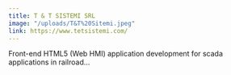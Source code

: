 ```yaml
---
title: T & T SISTEMI SRL
image: "/uploads/T&T%20Sitemi.jpeg"
link: https://www.tetsistemi.com/
---
```


Front-end HTML5 (Web HMI) application development for scada applications in railroad...